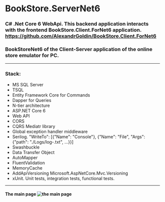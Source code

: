 # BookStore.ServerNet6

### C# .Net Core 6 WebApi. This backend  application interacts with the frontend BookStore.Client.ForNet6 application. https://github.com/AlexandrGoldin/BookStore.Client.ForNet6
### BookStoreNet6 of the Client-Server application of the online store emulator for PC. 
___
### Stack:
* MS SQL Server
* TSQL
* Entity Framework Core for Commands
* Dapper for Queries
* N-tier architecture
* ASP.NET Core 6
* Web API
* CORS
* CQRS Mediatr library
* Global exception handler middleware
* Serilog. "WriteTo": [{"Name": "Console"}, {"Name": "File", "Args": {"path": "./Logs/log-.txt", ...}}]
* Swashbuckle
* Data Transfer Object
* AutoMapper
* FluentValidation
* MemoryCache
* AddApiVersioning Microsoft.AspNetCore.Mvc.Versioning
* xUnit. Unit tests, integration tests, functional tests. 
___
#### The main page ![the main page](https://github.com/user-attachments/assets/7a39eaf1-f124-46c5-8d47-b8fcd3211ca1)
